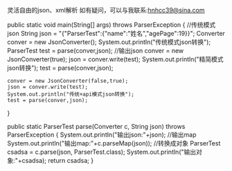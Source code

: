 灵活自由的json、xml解析 如有疑问，可以与我联系:hnhcc39@sina.com

public static void main(String[] args) throws ParserException {
    //传统模式json
    String json = "{\"ParserTest\":{\"name\":\"姓名\",\"agePage\":19}}";
    Converter conver = new JsonConverter();
    System.out.println("传统模式json转换");
    ParserTest test = parse(conver,json);
    //输出json
    conver = new JsonConverter(true);
    json = conver.write(test);
    System.out.println("精简模式json转换");
    test = parse(conver,json);

    conver = new JsonConverter(false,true);
    json = conver.write(test);
    System.out.println("传统+api模式json转换");
    test = parse(conver,json);
}

public static ParserTest parse(Converter c, String json) throws ParserException
{
    System.out.println("输出json:"+json);
    //输出map
    System.out.println("输出map:"+c.parseMap(json));
    //转换成对象
    ParserTest csadsa = c.parse(json, ParserTest.class);
    System.out.println("输出对象:"+csadsa);
    return csadsa;
}
